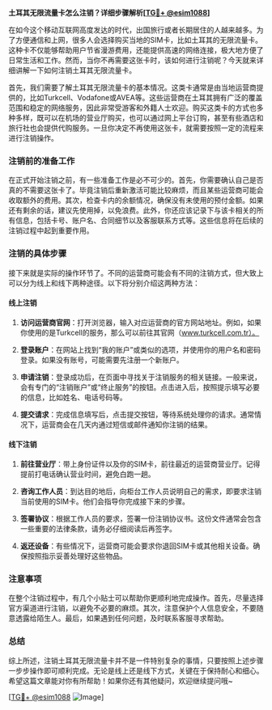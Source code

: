 **土耳其无限流量卡怎么注销？详细步骤解析[[TG💪+ @esim1088](https://t.me/s/esim1088)]**

在如今这个移动互联网高度发达的时代，出国旅行或者长期居住的人越来越多。为了方便通信和上网，很多人会选择购买当地的SIM卡，比如土耳其的无限流量卡。这种卡不仅能够帮助用户节省漫游费用，还能提供高速的网络连接，极大地方便了日常生活和工作。然而，当你不再需要这张卡时，该如何进行注销呢？今天就来详细讲解一下如何注销土耳其无限流量卡。

首先，我们需要了解土耳其无限流量卡的基本情况。这类卡通常是由当地运营商提供的，比如Turkcell、Vodafone或AVEA等。这些运营商在土耳其拥有广泛的覆盖范围和稳定的网络服务，因此非常受游客和外籍人士欢迎。购买这类卡的方式也多种多样，既可以在机场的营业厅购买，也可以通过网上平台订购，甚至有些酒店和旅行社也会提供代购服务。一旦你决定不再使用这张卡，就需要按照一定的流程来进行注销操作。

### 注销前的准备工作

在正式开始注销之前，有一些准备工作是必不可少的。首先，你需要确认自己是否真的不需要这张卡了。毕竟注销后重新激活可能比较麻烦，而且某些运营商可能会收取额外的费用。其次，检查卡内的余额情况，确保没有未使用的预付金额。如果还有剩余的话，建议先使用掉，以免浪费。此外，你还应该记录下与该卡相关的所有信息，包括卡号、账户名、合同细节以及客服联系方式等。这些信息将在后续的注销过程中起到重要作用。

### 注销的具体步骤

接下来就是实际的操作环节了。不同的运营商可能会有不同的注销方式，但大致上可以分为线上和线下两种途径。以下将分别介绍这两种方法：

#### 线上注销

1. **访问运营商官网**：打开浏览器，输入对应运营商的官方网站地址。例如，如果你使用的是Turkcell的服务，那么可以前往其官网（www.turkcell.com.tr）。
   
2. **登录账户**：在网站上找到“我的账户”或类似的选项，并使用你的用户名和密码登录。如果没有账号，可能需要先注册一个新账户。

3. **申请注销**：登录成功后，在页面中寻找关于注销服务的相关链接。一般来说，会有专门的“注销账户”或“终止服务”的按钮。点击进入后，按照提示填写必要的信息，比如姓名、电话号码等。

4. **提交请求**：完成信息填写后，点击提交按钮，等待系统处理你的请求。通常情况下，运营商会在几天内通过短信或邮件通知你注销的结果。

#### 线下注销

1. **前往营业厅**：带上身份证件以及你的SIM卡，前往最近的运营商营业厅。记得提前打电话确认营业时间，避免白跑一趟。

2. **咨询工作人员**：到达目的地后，向柜台工作人员说明自己的需求，即要求注销当前使用的SIM卡。他们会指导你完成接下来的步骤。

3. **签署协议**：根据工作人员的要求，签署一份注销协议书。这份文件通常会包含一些重要的法律条款，请务必仔细阅读后再签字。

4. **返还设备**：有些情况下，运营商可能会要求你退回SIM卡或其他相关设备。确保按照指示妥善处理好这些物品。

### 注意事项

在整个注销过程中，有几个小贴士可以帮助你更顺利地完成操作。首先，尽量选择官方渠道进行注销，以避免不必要的麻烦。其次，注意保护个人信息安全，不要随意透露给陌生人。最后，如果遇到任何问题，及时联系客服寻求帮助。

### 总结

综上所述，注销土耳其无限流量卡并不是一件特别复杂的事情，只要按照上述步骤一步步操作即可顺利完成。无论是线上还是线下方式，关键在于保持耐心和细心。希望这篇文章能对你有所帮助！如果你还有其他疑问，欢迎继续提问哦~ 

[[TG💪+ @esim1088](https://t.me/s/esim1088) ![Image](https://i.postimg.cc/4NQfJmqS/Snipaste-2025-05-13-00-14-12.png)]